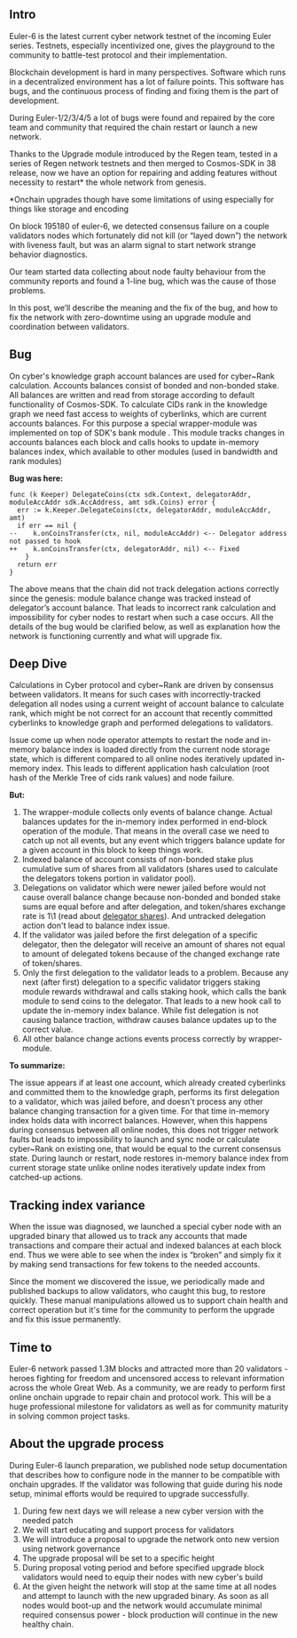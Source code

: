 ## Intro

Euler-6 is the latest current cyber network testnet of the incoming Euler series. Testnets, especially incentivized one, gives the playground to the community to battle-test protocol and their implementation. 

Blockchain development is hard in many perspectives. Software which runs in a decentralized environment has a lot of failure points. This software has bugs, and the continuous process of finding and fixing them  is the part of development. 

During Euler-1/2/3/4/5 a lot of bugs were found and repaired by the core team and community that required the chain restart  or  launch a new network. 

Thanks to the Upgrade module introduced by the Regen team, tested in a series of Regen network testnets and then merged to Cosmos-SDK in 38 release, now we have an option for repairing and adding features without necessity to restart* the whole network from genesis.

*Onchain upgrades though have some limitations of using especially for things like storage and encoding

On block 195180 of euler-6, we detected consensus failure on a couple validators nodes which fortunately did not kill (or “layed down”) the network  with liveness fault, but was an alarm signal to start network  strange behavior diagnostics.

Our team started data collecting about node faulty behaviour from the community reports and found a 1-line bug, which was the cause of those problems.

In this post, we’ll describe the meaning and the fix of the bug, and how to fix the network with zero-downtime using an upgrade module and coordination between validators. 

## Bug

On cyber's knowledge graph account balances are used for cyber~Rank calculation. Accounts balances consist of bonded and non-bonded stake. All balances are written and read from storage according to default functionality of Cosmos-SDK. To calculate CIDs rank in the knowledge graph we need fast access to weights of cyberlinks, which are current accounts balances. For this purpose a special wrapper-module was implemented on top of SDK's bank module . This module tracks changes in accounts balances each block and calls hooks to update in-memory balances index, which available to other modules (used in bandwidth and rank modules)

__Bug was here:__

```
func (k Keeper) DelegateCoins(ctx sdk.Context, delegatorAddr, moduleAccAddr sdk.AccAddress, amt sdk.Coins) error {
  err := k.Keeper.DelegateCoins(ctx, delegatorAddr, moduleAccAddr, amt)
  if err == nil {
--    k.onCoinsTransfer(ctx, nil, moduleAccAddr) <-- Delegator address not passed to hook
++    k.onCoinsTransfer(ctx, delegatorAddr, nil) <-- Fixed
    }
  return err
}
```

The above means that the chain did not track delegation actions correctly since the genesis: module balance change was tracked instead of delegator’s account balance.
That leads to incorrect rank calculation and impossibility for cyber nodes to restart when such a case occurs. All the details of the bug would be clarified below, as well as explanation how the network is functioning currently and what will upgrade fix.

## Deep Dive

Calculations in Cyber protocol and cyber~Rank are driven by consensus between validators. It means for such cases with incorrectly-tracked delegation all nodes using a current weight of account balance to calculate rank, which might be not correct for an account that recently committed cyberlinks to knowledge graph and performed delegations to validators. 

Issue come up when node operator attempts to restart the node and in-memory balance index is loaded directly from the current node storage state, which is different  compared to  all online nodes iteratively updated in-memory index. This leads to different application hash calculation (root hash of the Merkle Tree of cids rank values) and node failure.

__But:__

1. The wrapper-module collects only events of balance change. Actual balances updates for the in-memory index performed in end-block operation of the module. That means in the overall case we need to catch up not all events, but any event which triggers balance update for a given account in this block to keep things work.
2. Indexed balance of account consists of non-bonded stake plus cumulative sum of shares from all validators (shares used to calculate the delegators tokens portion in validator pool).
3. Delegations on validator which were newer jailed before would not cause overall balance change because non-bonded and bonded stake sums are equal before and after delegation, and token/shares exchange rate is 1\1 (read about [delegator shares](https://docs.cosmos.network/master/modules/staking/01_state.html#delegator-shares)). And untracked delegation action don't lead to balance index issue.
4. If the validator was jailed before the first delegation of a specific delegator, then the delegator will receive an amount of shares not equal to amount of delegated tokens because of the changed exchange rate of token/shares.
5. Only the first delegation to the validator leads to a problem. Because any next (after first) delegation to a specific validator triggers staking module rewards withdrawal and calls staking hook, which calls the bank module to send coins to the delegator. That leads to a new hook call to update the in-memory index balance. While fist delegation is not causing balance traction, withdraw causes balance updates up to the correct value.
6. All other balance change actions events process correctly by wrapper-module.

__To summarize:__

The issue appears if at least one account, which already created cyberlinks and committed them to the knowledge graph, performs its first delegation to a validator, which was jailed before, and doesn't process any other balance changing transaction for a given time. For that time in-memory index holds data with incorrect balances. However, when this happens during consensus between all online nodes, this does not trigger network faults but leads to impossibility to launch and sync node or calculate cyber~Rank on existing one, that would be equal to the current consensus state. During launch or restart, node restores in-memory balance index from current storage state unlike online nodes iteratively update index from catched-up actions.

## Tracking index variance

When the issue was diagnosed, we launched a special cyber node with an upgraded binary that allowed us to track any accounts that made transactions and compare their actual and indexed balances at each block end. Thus we were able to see when the index is “broken” and simply fix it by making send transactions for few tokens to the needed accounts.

Since the moment we discovered the issue,  we periodically made and published backups to allow validators, who caught this bug, to restore quickly.
These manual manipulations allowed us to support chain health and correct operation but it's time for the community to perform the upgrade and fix this issue permanently.

## Time to

Euler-6 network passed 1.3M blocks and attracted more than 20 validators - heroes fighting for freedom and uncensored access to relevant information across the whole Great Web. 
As a community, we are ready to perform first online onchain upgrade to repair chain and protocol work. This will be a huge professional milestone for validators as well as for community maturity in solving common project tasks.

## About the upgrade process

During Euler-6 launch preparation, we published node setup documentation that describes how to configure node in the manner to be compatible with onchain upgrades. If the validator was following that guide during his node setup, minimal efforts would be required to upgrade successfully.
1. During few next days we will release a new cyber version with the needed patch
2. We will start educating and support process for validators
3. We will introduce a proposal to upgrade the network onto new version using network governance 
4. The upgrade proposal will be set to a specific height
5. During proposal voting period and before specified upgrade block validators would need to equip their nodes with new cyber's build
6. At the given height the network will stop at the same time at all nodes and attempt to launch with the new upgraded binary. As soon as all nodes would boot-up and the network would accumulate minimal required consensus power - block production will continue in the new healthy chain.


